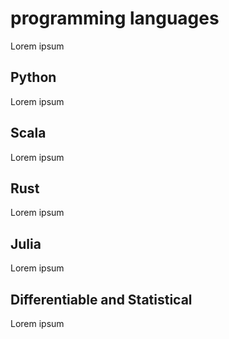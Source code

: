 # programming languages

Lorem ipsum

## Python

Lorem ipsum

## Scala

Lorem ipsum

## Rust

Lorem ipsum

## Julia

Lorem ipsum

## Differentiable and Statistical

Lorem ipsum
